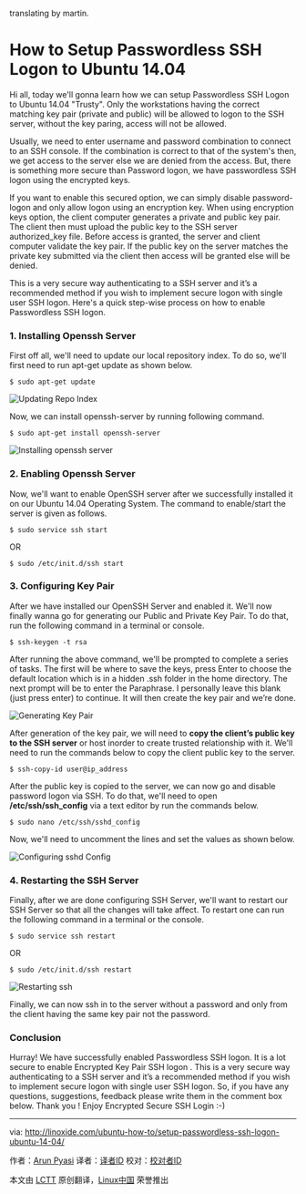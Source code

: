 translating by martin.

How to Setup Passwordless SSH Logon to Ubuntu 14.04
================================================================================
Hi all, today we'll gonna learn how we can setup Passwordless SSH Logon to Ubuntu 14.04 "Trusty". Only the workstations having the correct matching key pair (private and public) will be allowed to logon to the SSH server, without the key paring, access will not be allowed.

Usually, we need to enter username and password combination to connect to an SSH console. If the combination is correct to that of the system's then, we get access to the server else we are denied from the access. But, there is something more secure than Password logon, we have passwordless SSH logon using the encrypted keys.

If you want to enable this secured option, we can simply disable password-logon and only allow logon using an encryption key. When using encryption keys option, the client computer generates a private and public key pair. The client then must upload the public key to the SSH server authorized_key file. Before access is granted, the server and client computer validate the key pair. If the public key on the server matches the private key submitted via the client then access will be granted else will be denied.

This is a very secure way authenticating to a SSH server and it’s a recommended method if you wish to implement secure logon with single user SSH logon. Here's a quick step-wise process on how to enable Passwordless SSH logon.

### 1. Installing Openssh Server ###

First off all, we'll need to update our local repository index. To do so, we'll first need to run apt-get update as shown below.

    $ sudo apt-get update

![Updating Repo Index](http://blog.linoxide.com/wp-content/uploads/2015/02/updating-repo-list.png)

Now, we can install openssh-server by running following command.

    $ sudo apt-get install openssh-server

![Installing openssh server](http://blog.linoxide.com/wp-content/uploads/2015/02/installing-openssh-server.png)

### 2. Enabling Openssh Server ###

Now, we'll want to enable OpenSSH server after we successfully installed it on our Ubuntu 14.04 Operating System. The command to enable/start the server is given as follows.

    $ sudo service ssh start

OR

    $ sudo /etc/init.d/ssh start

### 3. Configuring Key Pair ###

After we have installed our OpenSSH Server and enabled it. We'll now finally wanna go for generating our Public and Private Key Pair. To do that, run the following command in a terminal or console.

    $ ssh-keygen -t rsa

After running the above command, we'll be prompted to complete a series of tasks. The first will be where to save the keys, press Enter to choose the default location which is in a hidden .ssh folder in the home directory. The next prompt will be to enter the Paraphrase. I personally leave this blank (just press enter) to continue. It will then create the key pair and we’re done.

![Generating Key Pair](http://blog.linoxide.com/wp-content/uploads/2015/02/generating-key-pair.png)

After generation of the key pair, we will need to **copy the client’s public key to the SSH server** or host inorder to create trusted relationship with it. We'll need to run the commands below to copy the client public key to the server.

    $ ssh-copy-id user@ip_address

After the public key is copied to the server, we can now go and disable password logon via SSH. To do that, we'll need to open **/etc/ssh/ssh_config** via a text editor by run the commands below.

    $ sudo nano /etc/ssh/sshd_config

Now, we'll need to uncomment the lines and set the values as shown below.

![Configuring sshd Config](http://blog.linoxide.com/wp-content/uploads/2015/02/configuring-sshd_config.png)

### 4. Restarting the SSH Server ###

Finally, after we are done configuring SSH Server, we'll want to restart our SSH Server so that all the changes will take affect. To restart one can run the following command in a terminal or the console.

    $ sudo service ssh restart

OR

    $ sudo /etc/init.d/ssh restart

![Restarting ssh](http://blog.linoxide.com/wp-content/uploads/2015/02/restarting-ssh.png)

Finally, we can now ssh in to the server without a password and only from the client having the same key pair not the password.

### Conclusion ###

Hurray! We have successfully enabled Passwordless SSH logon. It is a lot secure to enable Encrypted Key Pair SSH logon . This is a very secure way authenticating to a SSH server and it’s a recommended method if you wish to implement secure logon with single user SSH logon. So, if you have any questions, suggestions, feedback please write them in the comment box below. Thank you ! Enjoy Encrypted Secure SSH Login :-)

--------------------------------------------------------------------------------

via: http://linoxide.com/ubuntu-how-to/setup-passwordless-ssh-logon-ubuntu-14-04/

作者：[Arun Pyasi][a]
译者：[译者ID](https://github.com/译者ID)
校对：[校对者ID](https://github.com/校对者ID)

本文由 [LCTT](https://github.com/LCTT/TranslateProject) 原创翻译，[Linux中国](http://linux.cn/) 荣誉推出

[a]:http://linoxide.com/author/arunp/
